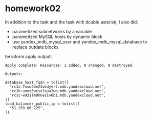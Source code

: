 # homework02

In addition to the task and the task with double asterisk, I also did:
* parametized subnetworks by a variable
* parametized MySQL hosts by dynamic block
* use yandex_mdb_mysql_user and yandex_mdb_mysql_database to replace outdate blocks

terraform apply output:
```
Apply complete! Resources: 1 added, 0 changed, 0 destroyed.

Outputs:

database_host_fqdn = tolist([
  "rc1a-7xsu9bm23vbdyvr7.mdb.yandexcloud.net",
  "rc1b-unes5wcsvlquw2wp.mdb.yandexcloud.net",
  "rc1c-w931lm9h6esiv6b1.mdb.yandexcloud.net",
])
load_balancer_public_ip = tolist([
  "51.250.66.225",
])
```

